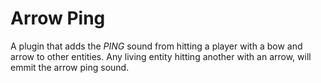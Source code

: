 # Arrow Ping

A plugin that adds the *PING* sound from hitting a player with a bow and arrow to other entities.
Any living entity hitting another with an arrow, will emmit the arrow ping sound.
